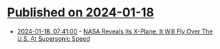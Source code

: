 # [Published on 2024-01-18](index.md)

* [2024-01-18, 07:41:00](https://soylentnews.org/article.pl?sid=24/01/17/1043205&from=rss) - [NASA Reveals Its X-Plane. It Will Fly Over The U.S. At Supersonic Speed](https://soylentnews.org/article.pl?sid=24/01/17/1043205&from=rss)
